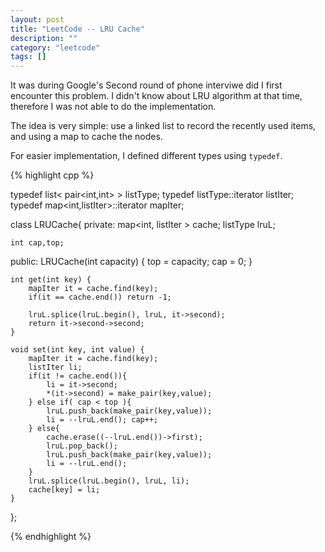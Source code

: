 ```yaml
---
layout: post
title: "LeetCode -- LRU Cache"
description: ""
category: "leetcode"
tags: []
---
```


It was during Google's Second round of phone interviwe did I first encounter this problem. I didn't know about LRU algorithm at that time, therefore I was not able to do the implementation.

The idea is very simple: use a linked list to record the recently used items, and using a map to cache the nodes.

For easier implementation, I defined different types using `typedef`.

{% highlight cpp %}

typedef list< pair<int,int> > listType;
typedef listType::iterator listIter;
typedef map<int,listIter>::iterator mapIter;

class LRUCache{
private:
    map<int, listIter > cache;
    listType lruL;

    int cap,top;

public:
    LRUCache(int capacity) {
        top = capacity;
        cap = 0;
    }

    int get(int key) {
        mapIter it = cache.find(key);
        if(it == cache.end()) return -1;

        lruL.splice(lruL.begin(), lruL, it->second);
        return it->second->second;
    }

    void set(int key, int value) {
        mapIter it = cache.find(key);
        listIter li;
        if(it != cache.end()){
            li = it->second;
            *(it->second) = make_pair(key,value);
        } else if( cap < top ){
            lruL.push_back(make_pair(key,value));
            li = --lruL.end(); cap++;
        } else{
            cache.erase((--lruL.end())->first);
            lruL.pop_back();
            lruL.push_back(make_pair(key,value));
            li = --lruL.end();
        }
        lruL.splice(lruL.begin(), lruL, li);
        cache[key] = li;
    }
};

{% endhighlight %}

